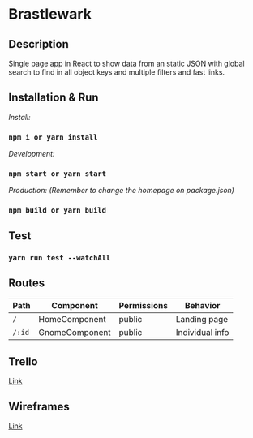 # Brastlewark

## Description

Single page app in React to show data from an static JSON with global search to find in all object keys and multiple filters and fast links.

## Installation & Run

*Install:*
### `npm i or yarn install`
*Development:*
### `npm start or yarn start`
*Production: (Remember to change the homepage on package.json)*
### `npm build or yarn build`


## Test

### `yarn run test --watchAll`

## Routes

| Path   | Component      | Permissions | Behavior        |
| ------ | -------------- | ----------- | --------------- |
| `/`    | HomeComponent  | public      | Landing page    |
| `/:id` | GnomeComponent | public      | Individual info |

## Trello

[Link](https://trello.com/b/6eEJgviU/brastlewark)

## Wireframes

[Link](https://www.figma.com/file/1fqzJcQMOV0rUIjbTQSURW/Blastlewark?node-id=0%3A1)

